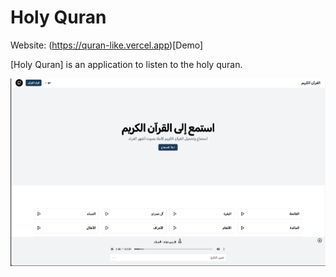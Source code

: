 # Holy Quran

Website: (https://quran-like.vercel.app)[Demo]

[Holy Quran] is an application to listen to the holy quran.

![Holy Quran](./public/home.png)
